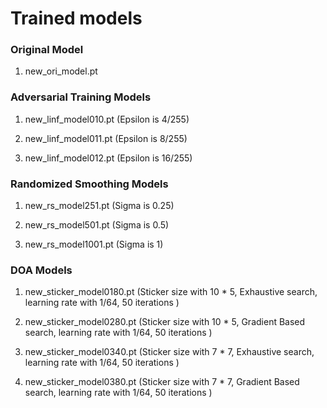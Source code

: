 # Trained models

### Original Model

1. new_ori_model.pt	
 
### Adversarial Training Models

1. new_linf_model010.pt	(Epsilon is 4/255)

2. new_linf_model011.pt	(Epsilon is 8/255)

3. new_linf_model012.pt	(Epsilon is 16/255)

### Randomized Smoothing Models

1. new_rs_model251.pt (Sigma is 0.25)

2. new_rs_model501.pt	(Sigma is 0.5)

3. new_rs_model1001.pt (Sigma is 1)

### DOA Models
 
1. new_sticker_model0180.pt	(Sticker size with 10 * 5, Exhaustive search, learning rate with 1/64, 50 iterations )

2. new_sticker_model0280.pt (Sticker size with 10 * 5, Gradient Based search, learning rate with 1/64, 50 iterations )

3. new_sticker_model0340.pt	(Sticker size with 7 * 7, Exhaustive search, learning rate with 1/64, 50 iterations )

4. new_sticker_model0380.pt	(Sticker size with 7 * 7, Gradient Based search, learning rate with 1/64, 50 iterations )
